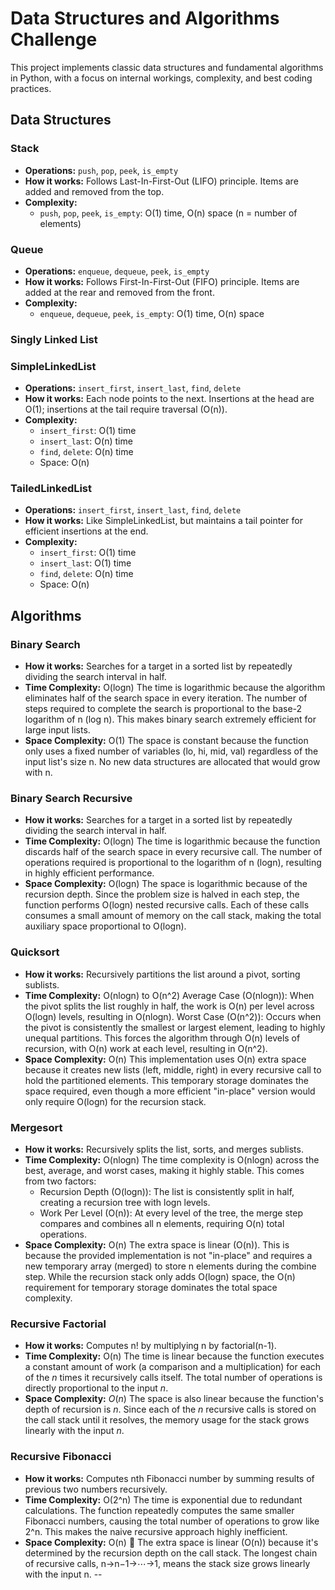 
# Data Structures and Algorithms Challenge

This project implements classic data structures and fundamental algorithms in Python, with a focus on internal workings, complexity, and best coding practices.

## Data Structures

### Stack
- **Operations:** `push`, `pop`, `peek`, `is_empty`
- **How it works:** Follows Last-In-First-Out (LIFO) principle. Items are added and removed from the top.
- **Complexity:**
	- `push`, `pop`, `peek`, `is_empty`: O(1) time, O(n) space (n = number of elements)

### Queue
- **Operations:** `enqueue`, `dequeue`, `peek`, `is_empty`
- **How it works:** Follows First-In-First-Out (FIFO) principle. Items are added at the rear and removed from the front.
- **Complexity:**
	- `enqueue`, `dequeue`, `peek`, `is_empty`: O(1) time, O(n) space

### Singly Linked List

### SimpleLinkedList
- **Operations:** `insert_first`, `insert_last`, `find`, `delete`
- **How it works:** Each node points to the next. Insertions at the head are O(1); insertions at the tail require traversal (O(n)).
- **Complexity:**
	- `insert_first`: O(1) time
	- `insert_last`: O(n) time
	- `find`, `delete`: O(n) time
	- Space: O(n)

### TailedLinkedList
- **Operations:** `insert_first`, `insert_last`, `find`, `delete`
- **How it works:** Like SimpleLinkedList, but maintains a tail pointer for efficient insertions at the end.
- **Complexity:**
	- `insert_first`: O(1) time
	- `insert_last`: O(1) time
	- `find`, `delete`: O(n) time
	- Space: O(n)

## Algorithms

### Binary Search
- **How it works:** Searches for a target in a sorted list by repeatedly dividing the search interval in half.
- **Time Complexity:** O(logn)
The time is logarithmic because the algorithm eliminates half of the search space in every iteration. The number of steps required to complete the search is proportional to the base-2 logarithm of n (log n). This makes binary search extremely efficient for large input lists.
- **Space Complexity:** O(1)
The space is constant because the function only uses a fixed number of variables (lo, hi, mid, val) regardless of the input list's size n. No new data structures are allocated that would grow with n.

### Binary Search Recursive
- **How it works:** Searches for a target in a sorted list by repeatedly dividing the search interval in half.
- **Time Complexity:** O(logn)
The time is logarithmic because the function discards half of the search space in every recursive call. The number of operations required is proportional to the logarithm of n (logn), resulting in highly efficient performance.
- **Space Complexity:** O(logn)
The space is logarithmic because of the recursion depth. Since the problem size is halved in each step, the function performs O(logn) nested recursive calls. Each of these calls consumes a small amount of memory on the call stack, making the total auxiliary space proportional to O(logn).

### Quicksort
- **How it works:** Recursively partitions the list around a pivot, sorting sublists.
- **Time Complexity:** O(nlogn) to O(n^2)
Average Case (O(nlogn)): When the pivot splits the list roughly in half, the work is O(n) per level across O(logn) levels, resulting in O(nlogn).
Worst Case (O(n^2)): Occurs when the pivot is consistently the smallest or largest element, leading to highly unequal partitions. This forces the algorithm through O(n) levels of recursion, with O(n) work at each level, resulting in O(n^2).
- **Space Complexity:** O(n)
This implementation uses O(n) extra space because it creates new lists (left, middle, right) in every recursive call to hold the partitioned elements. This temporary storage dominates the space required, even though a more efficient "in-place" version would only require O(logn) for the recursion stack.

### Mergesort
- **How it works:** Recursively splits the list, sorts, and merges sublists.
- **Time Complexity:** O(nlogn)
The time complexity is O(nlogn) across the best, average, and worst cases, making it highly stable. This comes from two factors:
    - Recursion Depth (O(logn)): The list is consistently split in half, creating a recursion tree with logn levels.
    - Work Per Level (O(n)): At every level of the tree, the merge step compares and combines all n elements, requiring O(n) total operations.
- **Space Complexity:** O(n)
The extra space is linear (O(n)). This is because the provided implementation is not "in-place" and requires a new temporary array (merged) to store n elements during the combine step. While the recursion stack only adds O(logn) space, the O(n) requirement for temporary storage dominates the total space complexity.

### Recursive Factorial
- **How it works:** Computes n! by multiplying n by factorial(n-1).
- **Time Complexity:** O(n)
The time is linear because the function executes a constant amount of work (a comparison and a multiplication) for each of the $n$ times it recursively calls itself. The total number of operations is directly proportional to the input $n$.
- **Space Complexity:** $O(n)$
The space is also linear because the function's depth of recursion is $n$. Since each of the $n$ recursive calls is stored on the call stack until it resolves, the memory usage for the stack grows linearly with the input $n$.

### Recursive Fibonacci
- **How it works:** Computes nth Fibonacci number by summing results of previous two numbers recursively.
- **Time Complexity:** O(2^n)
The time is exponential due to redundant calculations. The function repeatedly computes the same smaller Fibonacci numbers, causing the total number of operations to grow like 2^n. This makes the naive recursive approach highly inefficient.
- **Space Complexity:** O(n) 💾
The extra space is linear (O(n)) because it's determined by the recursion depth on the call stack. The longest chain of recursive calls, n→n−1→⋯→1, means the stack size grows linearly with the input n.
--